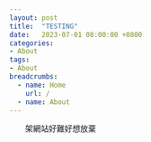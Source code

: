 ```yaml
---
layout: post
title:  "TESTING"
date:   2023-07-01 08:00:00 +0800
categories:
- About
tags:
- About
breadcrumbs:
  - name: Home
    url: /
  - name: About
---
```

　　架網站好難好想放棄